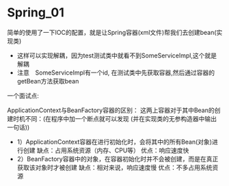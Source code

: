 # Spring_01


简单的使用了一下IOC的配置，就是让Spring容器(xml文件)帮我们去创建bean(实现类)


* 这样可以实现解耦，因为test测试类中就看不到SomeServiceImpl,这个就是解耦
* 注意　SomeServiceImpl有一个id, 在测试类中先获取容器,然后通过容器的getBean方法获取bean


一个面试点: 

 ApplicationContext与BeanFactory容器的区别：
 这两上容器对于其中Bean的创建时机不同：(在程序中加一个断点就可以发现 (并在实现类的无参构造器中输出一句话))
 * 1）ApplicationContext容器在进行初始化时，会将其中的所有Bean(对象)进行创建
      缺点：占用系统资源（内存、CPU等）
      优点：响应速度快
 * 2）BeanFactory容器中的对象，在容器初始化时并不会被创建，而是在真正获取该对象时才被创建
      缺点：相对来说，响应速度慢
      优点：不多占用系统资源
